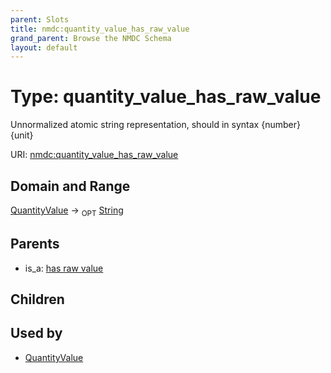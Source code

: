 ```yaml
---
parent: Slots
title: nmdc:quantity_value_has_raw_value
grand_parent: Browse the NMDC Schema
layout: default
---
```


# Type: quantity_value_has_raw_value


Unnormalized atomic string representation, should in syntax {number} {unit}

URI: [nmdc:quantity_value_has_raw_value](https://microbiomedata/meta/quantity_value_has_raw_value)

## Domain and Range

[QuantityValue](QuantityValue.md) ->  <sub>OPT</sub> [String](types/String.md)

## Parents

 *  is_a: [has raw value](has_raw_value.md)

## Children


## Used by

 * [QuantityValue](QuantityValue.md)
